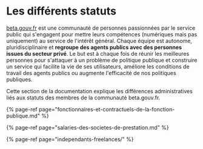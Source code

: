 # Les différents statuts

[beta.gouv.fr](http://beta.gouv.fr) est une communauté de personnes passionnées par le service public qui s'engagent pour mettre leurs compétences \(numériques mais pas uniquement\) au service de l'intérêt général. Chaque équipe est autonome, pluridisciplinaire et **regroupe des agents publics avec des personnes issues du secteur privé**. Le but est à chaque fois de réunir les meilleures personnes pour s'attaquer à un problème de politique publique et construire un service qui facilite la vie de ses utilisateurs, améliore les conditions de travail des agents publics ou augmente l'efficacité de nos politiques publiques.

Cette section de la documentation explique les différences administratives liés aux statuts des membres de la communauté beta.gouv.fr.

{% page-ref page="fonctionnaires-et-contractuels-de-la-fonction-publique.md" %}

{% page-ref page="salaries-des-societes-de-prestation.md" %}

{% page-ref page="independants-freelances/" %}





